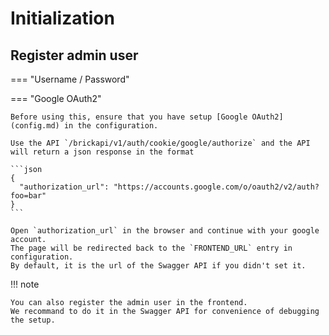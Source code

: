 # Initialization

## Register admin user

=== "Username / Password"

    

=== "Google OAuth2"
    
    Before using this, ensure that you have setup [Google OAuth2](config.md) in the configuration.

    Use the API `/brickapi/v1/auth/cookie/google/authorize` and the API will return a json response in the format
    
    ```json
    {
      "authorization_url": "https://accounts.google.com/o/oauth2/v2/auth?foo=bar"
    }
    ```
    
    Open `authorization_url` in the browser and continue with your google account. 
    The page will be redirected back to the `FRONTEND_URL` entry in configuration.
    By default, it is the url of the Swagger API if you didn't set it.

!!! note
    
    You can also register the admin user in the frontend. 
    We recommand to do it in the Swagger API for convenience of debugging the setup.    
    